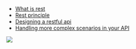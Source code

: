 + [What is rest](learning-resources/01_what_is_rest.md)
+ [Rest principle](learning-resources/what-we've-learned.png)
+ [Designing a restful api](learning-resources/02_designing_a_restful_api.md)
+ [Handling more complex scenarios in your API](learning-resources/03_handling_more_complex_scenes.md)

![](https://github.com/sgmcook/REST-API-Familiarityy/blob/main/learning-resources/wip.png?raw=true)
